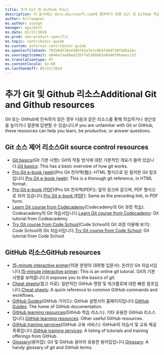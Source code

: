 ```yaml
---
title: 추가 Git 및 Github 리소스
description: 이 문서에는 docs.microsoft.com에 참여하기 위한 Git 및 GitHub 학습에 제안된 리소스가 나와 있습니다.
author: billwagner
ms.author: wiwagn
manager: wpickett
ms.date: 02/27/2018
ms.prod: non-product-specific
ms.topic: contributor-guide
ms.custom: external-contributor-guide
ms.openlocfilehash: 792b8d530a4308741a7e1c86af40d738fb0ba1bc
ms.sourcegitcommit: e046e7aad8ed22bffe5380d63a9d40f0baeecc57
ms.translationtype: HT
ms.contentlocale: ko-KR
ms.lasthandoff: 05/22/2018
---
```

# <a name="additional-git-and-github-resources"></a><span data-ttu-id="b3e8b-103">추가 Git 및 Github 리소스</span><span class="sxs-lookup"><span data-stu-id="b3e8b-103">Additional Git and Github resources</span></span>

<span data-ttu-id="b3e8b-104">Git 또는 GitHub에 친숙하지 않은 경우 다음과 같은 리소스를 통해 학습하거나 생산성을 높이거나 질문에 답변할 수 있습니다.</span><span class="sxs-lookup"><span data-stu-id="b3e8b-104">If you are unfamiliar with Git or GitHub, these resources can help you learn, be productive, or answer questions.</span></span>

## <a name="git-source-control-resources"></a><span data-ttu-id="b3e8b-105">Git 소스 제어 리소스</span><span class="sxs-lookup"><span data-stu-id="b3e8b-105">Git source control resources</span></span>

- <span data-ttu-id="b3e8b-106">[Git basics](https://go.microsoft.com/fwlink/?linkid=853939)(Git 기본 사항): Git의 작동 방식에 대한 기본적인 개요가 들어 있습니다.</span><span class="sxs-lookup"><span data-stu-id="b3e8b-106">[Git basics](https://go.microsoft.com/fwlink/?linkid=853939): This has a basic overview of how git works.</span></span>
- <span data-ttu-id="b3e8b-107">[Pro Git e-book (web)](https://go.microsoft.com/fwlink/?linkid=853940)(Pro Git 전자책(웹)): HTML 형식으로 된 철저한 Git 참조입니다.</span><span class="sxs-lookup"><span data-stu-id="b3e8b-107">[Pro Git e-book (web)](https://go.microsoft.com/fwlink/?linkid=853940): This is a thorough git reference, in HTML format.</span></span>
- <span data-ttu-id="b3e8b-108">[Pro Git e-book (PDF)](https://progit2.s3.amazonaws.com/en/2016-03-22-f3531/progit-en.1084.pdf)(Pro Git 전자책(PDF)): 앞의 링크와 같으며, PDF 형식으로 되어 있습니다.</span><span class="sxs-lookup"><span data-stu-id="b3e8b-108">[Pro Git e-book (PDF)](https://progit2.s3.amazonaws.com/en/2016-03-22-f3531/progit-en.1084.pdf): Same as the preceding link, in PDF form.</span></span>
- <span data-ttu-id="b3e8b-109">[Learn Git course from Codecademy](https://www.codecademy.com/learn/learn-git)(Codecademy의 Git 과정 학습): Codeacademy의 Git 자습서입니다.</span><span class="sxs-lookup"><span data-stu-id="b3e8b-109">[Learn Git course from Codecademy](https://www.codecademy.com/learn/learn-git): Git tutorial from Codeacademy.</span></span>
- <span data-ttu-id="b3e8b-110">[Try Git course from Code School](https://www.codeschool.com/courses/try-git)(Code School의 Git 과정 이용해 보기): Code School의 Git 자습서입니다.</span><span class="sxs-lookup"><span data-stu-id="b3e8b-110">[Try Git course from Code School](https://www.codeschool.com/courses/try-git): Git tutorial from Code School</span></span>

## <a name="github-resources"></a><span data-ttu-id="b3e8b-111">GitHub 리소스</span><span class="sxs-lookup"><span data-stu-id="b3e8b-111">GitHub resources</span></span>

- <span data-ttu-id="b3e8b-112">[15-minute interactive primer](https://try.github.io/)(15분 분량의 대화형 입문서): 온라인 Git 자습서입니다.</span><span class="sxs-lookup"><span data-stu-id="b3e8b-112">[15-minute interactive primer](https://try.github.io/): This is an online git tutorial.</span></span> <span data-ttu-id="b3e8b-113">Git의 기본 사항을 보여줍니다.</span><span class="sxs-lookup"><span data-stu-id="b3e8b-113">It exposes you to the basics of git.</span></span>
- <span data-ttu-id="b3e8b-114">[Cheat sheets](https://go.microsoft.com/fwlink/?linkid=853941)(참고 자료): 일반적인 GitHub 명령 및 워크플로에 대한 빠른 참조입니다.</span><span class="sxs-lookup"><span data-stu-id="b3e8b-114">[Cheat sheets](https://go.microsoft.com/fwlink/?linkid=853941): A quick reference to common GitHub commands and workflows.</span></span>
- <span data-ttu-id="b3e8b-115">[GitHub Guides](https://guides.github.com/)(GitHub 가이드): GitHub 설명서의 홈페이지입니다.</span><span class="sxs-lookup"><span data-stu-id="b3e8b-115">[GitHub Guides](https://guides.github.com/): The home of GitHub documentation.</span></span>
- <span data-ttu-id="b3e8b-116">[GitHub learning resources](https://help.github.com/articles/git-and-github-learning-resources/)(GitHub 학습 리소스): 기타 유용한 GitHub 리소스입니다.</span><span class="sxs-lookup"><span data-stu-id="b3e8b-116">[GitHub learning resources](https://help.github.com/articles/git-and-github-learning-resources/): Other useful GitHub resources.</span></span>
- <span data-ttu-id="b3e8b-117">[GitHub training services](https://services.github.com/training/)(GitHub 교육 서비스): GitHub의 자습서 및 교육 제공 목록입니다.</span><span class="sxs-lookup"><span data-stu-id="b3e8b-117">[GitHub training services](https://services.github.com/training/): A listing of tutorials and training offerings from GitHub.</span></span>
- <span data-ttu-id="b3e8b-118">[Glossary](https://help.github.com/articles/github-glossary)(용어집): Git 및 GitHub 용어의 유용한 용어집입니다.</span><span class="sxs-lookup"><span data-stu-id="b3e8b-118">[Glossary](https://help.github.com/articles/github-glossary): A handy glossary of git and GitHub terms.</span></span>
